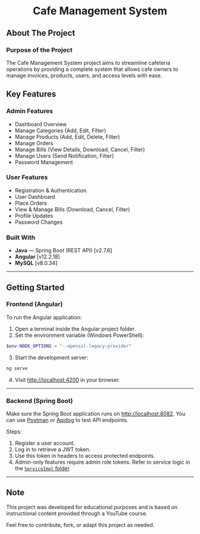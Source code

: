 <h1 align="center">Cafe Management System</h1>

## About The Project

### Purpose of the Project

The Cafe Management System project aims to streamline cafeteria operations by providing a complete system that allows cafe owners to manage invoices, products, users, and access levels with ease.


## Key Features

### Admin Features

* Dashboard Overview
* Manage Categories (Add, Edit, Filter)
* Manage Products (Add, Edit, Delete, Filter)
* Manage Orders
* Manage Bills (View Details, Download, Cancel, Filter)
* Manage Users (Send Notification, Filter)
* Password Management

### User Features

* Registration & Authentication
* User Dashboard
* Place Orders
* View & Manage Bills (Download, Cancel, Filter)
* Profile Updates
* Password Changes

### Built With

* **Java** — Spring Boot (REST API) \[v2.7.6]
* **Angular** \[v12.2.18]
* **MySQL** \[v8.0.34]

---

## Getting Started

### Frontend (Angular)

To run the Angular application:

1. Open a terminal inside the Angular project folder.
2. Set the environment variable (Windows PowerShell):

```powershell
$env:NODE_OPTIONS = "--openssl-legacy-provider"
```

3. Start the development server:

```bash
ng serve
```

4. Visit [http://localhost:4200](http://localhost:4200) in your browser.

---

### Backend (Spring Boot)

Make sure the Spring Boot application runs on [http://localhost:8082](http://localhost:8082). You can use [Postman](https://www.postman.com/) or [Apidog](https://www.apidog.com) to test API endpoints.

Steps:

1. Register a user account.
2. Log in to retrieve a JWT token.
3. Use this token in headers to access protected endpoints.
4. Admin-only features require admin role tokens. Refer to service logic in the [`ServiceImpl` folder](https://github.com/Bahri-Adem/Cafe-Management-System-Angular-SpringBoot/blob/main/Backend/src/main/java/com/inn/cafe/serviceImpl).

---

## Note

This project was developed for educational purposes and is based on instructional content provided through a YouTube course.

Feel free to contribute, fork, or adapt this project as needed.
